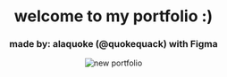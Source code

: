 

<div align=center>
  <h1> welcome to my portfolio :) </h1>
  <h3> made by: alaquoke (@quokequack) with Figma </h3>
  
  ![new portfolio](https://user-images.githubusercontent.com/88796071/213589599-12a59a24-69a3-4c32-913a-229c8b79c905.png)
  
</div>
